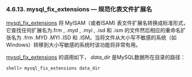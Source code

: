 ### 4.6.13. mysql\_fix\_extensions — 规范化表文件扩展名

[mysql\_fix\_extensions](#) 将 MyISAM（或者ISAM) 表文件扩展名转换成标准形式，它查找任何扩展名为.frm , .myd , .myi , .isd 和 .ism 的文件然后相应的重命名扩张名为 .frm .MYD .MYI .ISD 和 .ISM。当将文件从大小写不敏感的系统（如Windows）转移到大小写敏感的系统时该功能将非常有用。

[mysql\_fix\_extensions](#) 的调用如下， *data_dir* 是MySQL数据所在目录的路径：

```shell
shell> mysql_fix_extensions data_dir
```
